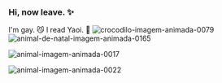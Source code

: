 ### Hi, now leave. ✨
I'm gay. 😼
I read Yaoi. 🫠
![crocodilo-imagem-animada-0079](https://github.com/kelwim/kelwim/assets/137288025/f2933d4e-8117-40a9-aa5b-136cac8ae0c7)
![animal-de-natal-imagem-animada-0165](https://github.com/kelwim/kelwim/assets/137288025/dc8f3785-a65d-43d4-acec-32f161eb4d89)


![animal-imagem-animada-0017](https://github.com/kelwim/kelwim/assets/137288025/4c09f24f-bb20-4e84-97a9-06a1ca5b381a)


![animal-imagem-animada-0022](https://github.com/kelwim/kelwim/assets/137288025/fd347e98-080a-4617-bf46-31efcc3a7a45)
